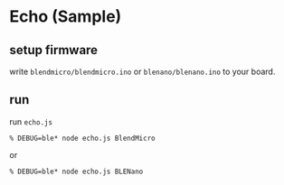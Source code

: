 # Echo (Sample)

## setup firmware

write `blendmicro/blendmicro.ino` or `blenano/blenano.ino` to your board.


## run

run `echo.js`

    % DEBUG=ble* node echo.js BlendMicro

or

    % DEBUG=ble* node echo.js BLENano

